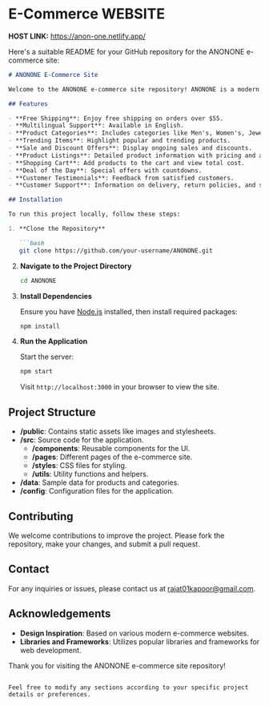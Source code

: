 # E-Commerce WEBSITE

**HOST LINK:**  https://anon-one.netlify.app/

Here's a suitable README for your GitHub repository for the ANONONE e-commerce site:

```markdown
# ANONONE E-Commerce Site

Welcome to the ANONONE e-commerce site repository! ANONONE is a modern online store featuring a range of categories and products including fashion, accessories, and more. This project showcases basic e-commerce functionalities such as product listing, categories, and offers.

## Features

- **Free Shipping**: Enjoy free shipping on orders over $55.
- **Multilingual Support**: Available in English.
- **Product Categories**: Includes categories like Men's, Women's, Jewelry, Perfume, and more.
- **Trending Items**: Highlight popular and trending products.
- **Sale and Discount Offers**: Display ongoing sales and discounts.
- **Product Listings**: Detailed product information with pricing and availability.
- **Shopping Cart**: Add products to the cart and view total cost.
- **Deal of the Day**: Special offers with countdowns.
- **Customer Testimonials**: Feedback from satisfied customers.
- **Customer Support**: Information on delivery, return policies, and support services.

## Installation

To run this project locally, follow these steps:

1. **Clone the Repository**

   ```bash
   git clone https://github.com/your-username/ANONONE.git
   ```

2. **Navigate to the Project Directory**

   ```bash
   cd ANONONE
   ```

3. **Install Dependencies**

   Ensure you have [Node.js](https://nodejs.org/) installed, then install required packages:

   ```bash
   npm install
   ```

4. **Run the Application**

   Start the server:

   ```bash
   npm start
   ```

   Visit `http://localhost:3000` in your browser to view the site.

## Project Structure

- **/public**: Contains static assets like images and stylesheets.
- **/src**: Source code for the application.
  - **/components**: Reusable components for the UI.
  - **/pages**: Different pages of the e-commerce site.
  - **/styles**: CSS files for styling.
  - **/utils**: Utility functions and helpers.
- **/data**: Sample data for products and categories.
- **/config**: Configuration files for the application.

## Contributing

We welcome contributions to improve the project. Please fork the repository, make your changes, and submit a pull request.


## Contact

For any inquiries or issues, please contact us at [rajat01kapoor@gmail.com](mailto:rajat01kapoor@gmail.com).

## Acknowledgements

- **Design Inspiration**: Based on various modern e-commerce websites.
- **Libraries and Frameworks**: Utilizes popular libraries and frameworks for web development.

Thank you for visiting the ANONONE e-commerce site repository!
```

Feel free to modify any sections according to your specific project details or preferences.
